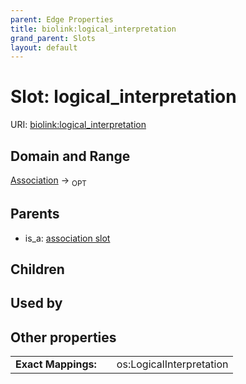 ```yaml
---
parent: Edge Properties
title: biolink:logical_interpretation
grand_parent: Slots
layout: default
---
```


# Slot: logical_interpretation




URI: [biolink:logical_interpretation](https://w3id.org/biolink/vocab/logical_interpretation)

## Domain and Range

[Association](Association.md) ->  <sub>OPT</sub> 

## Parents

 *  is_a: [association slot](association_slot.md)

## Children


## Used by


## Other properties

|  |  |  |
| --- | --- | --- |
| **Exact Mappings:** | | os:LogicalInterpretation |

